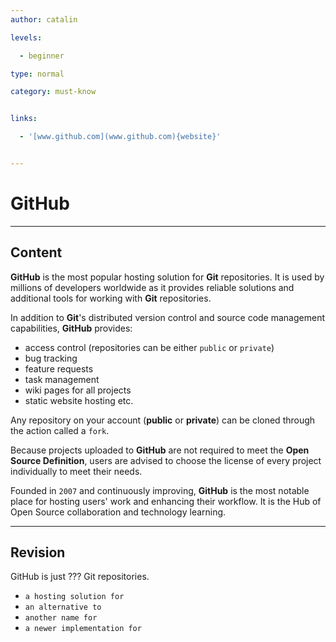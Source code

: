 ```yaml
---
author: catalin

levels:

  - beginner

type: normal

category: must-know


links:

  - '[www.github.com](www.github.com){website}'


---
```


# GitHub

---
## Content

**GitHub** is the most popular hosting solution for **Git** repositories. It is used by millions of developers worldwide as it provides reliable solutions and additional tools for working with **Git** repositories.

In addition to **Git**'s distributed version control and source code management capabilities, **GitHub** provides:
 - access control (repositories can be either `public` or `private`)
 - bug tracking
 - feature requests
 - task management
 - wiki pages for all projects
 - static website hosting etc.

Any repository on your account (**public** or **private**) can be cloned  through the action called a `fork`.

Because projects uploaded to **GitHub** are not required to meet the **Open Source Definition**, users are advised to choose the license of every project individually to  meet their needs.

Founded in `2007` and continuously improving, **GitHub** is the most notable place for hosting users' work and enhancing their workflow. It is the Hub of Open Source collaboration and technology learning.

---
## Revision

GitHub is just ??? Git repositories.


* `a hosting solution for`
* `an alternative to`
* `another name for`
* `a newer implementation for`

